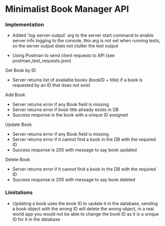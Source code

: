 
# Minimalist Book Manager API

### Implementation

- Added 'log-server-output' arg to the server start command to enable server info logging
   to the console, this arg is not set when running tests, so the server output does
   not clutter the test output

- Using Postman to send client requests to API (see postman_test_requests.json)

Get Book by ID
- Server returns list of available books (bookID + title) if a book is requested
   by an ID that does not exist

Add Book
- Server returns error if any Book field is missing
- Server returns error if book title already exists in DB
- Success response is the book with a unique ID assigned

Update Book
- Server returns error if any Book field is missing
- Server returns error if it cannot find a book in the DB with the required ID
- Success response is 200 with message to say book updated

Delete Book
- Server returns error if it cannot find a book in the DB with the required ID
- Success response is 200 with message to say book deleted


### Limitations

- Updating a book uses the book ID to update it in the database,
   sending a book object with the wrong ID will delete the wrong object,
   in a real world app you would not be able to change the book ID
   as it is a unique ID for it in the database
  